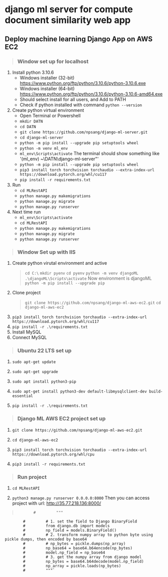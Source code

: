 # django ml server for compute document similarity web app

## Deploy machine learning Django App on AWS EC2

> ### Window set up for localhost

1. Install python 3.10.6
   * Windows installer (32-bit) <https://www.python.org/ftp/python/3.10.6/python-3.10.6.exe>
   * Windows installer (64-bit) <https://www.python.org/ftp/python/3.10.6/python-3.10.6-amd64.exe>
   * Should select install for all users, and Add to PATH
   * Check if python installed with command `python --version`
2. Create python virtual environment
   * Open Terminal or Powershell
   * `mkdir DATN`
   * `cd DATN`
   * `git clone https://github.com/npsang/django-ml-server.git`
   * `cd django-ml-server`
   * `python -m pip install --upgrade pip setuptools wheel`
   * `python -m venv ml_env`
   * `ml_env\Scripts\activate` The terminal should show something like '(ml_env) ~\DATN\django-ml-server\"'
   * `python -m pip install --upgrade pip setuptools wheel`
   * `pip3 install torch torchvision torchaudio --extra-index-url https://download.pytorch.org/whl/cu117`
   * `pip install -r requirements.txt`
3. Run
   * `cd MLRestAPI`
   * `python manage.py makemigrations`
   * `python manage.py migrate`
   * `python manage.py runserver`
4. Next time run
   * `ml_env\Scripts\activate`
   * `cd MLRestAPI`
   * `python manage.py makemigrations`
   * `python manage.py migrate`
   * `python manage.py runserver`

> ### Window Set up with IIS

1. Create python virutal environment and active
   > `cd C:\`
   > `mkdir pyenv`
   > `cd pyenv`
   > `python -m venv djangoML`
   > `.\djangoML\Scripts\activate`
   Now environment is djangoML
   > `python -m pip install --upgrade pip`
2. Clone project
   > `git clone https://github.com/npsang/django-ml-aws-ec2.git`
   > `cd django-ml-aws-ec2`
3. `pip3 install torch torchvision torchaudio --extra-index-url https://download.pytorch.org/whl/cu117`
4. `pip install -r .\requirements.txt`
5. Install MySQL
6. Connect MySQL

> ### Ubuntu 22 LTS set up

1. `sudo apt-get update`

2. `sudo apt-get upgrade`

3. `sudo apt install python3-pip`

4. `sudo apt-get install python3-dev default-libmysqlclient-dev build-essential`

5. `pip install -r .\requirements.txt`

> ### Django ML AWS EC2 project set up

1. `git clone https://github.com/npsang/django-ml-aws-ec2.git`

2. `cd django-ml-aws-ec2`

3. `pip3 install torch torchvision torchaudio --extra-index-url https://download.pytorch.org/whl/cpu`

4. `pip3 install -r requirements.txt`

> ### Run project

1. `cd MLRestAPI`

2. `python3 manage.py runserver 0.0.0.0:8000`
    Then you can access project with url: <http://35.77.218.136:8000/>

>            #         """  
            #         # 1. set the field to Django BinaryField
            #         from django.db import models
            #         np_field = models.BinaryField()
            #         # 2. transform numpy array to python byte using pickle dumps, then encoded by base64
            #         # np_bytes = pickle.dumps(np_array)
            #         np_base64 = base64.b64encode(np_bytes)
            #         model.np_field = np_base64
            #         # 3. get the numpy array from django model
            #         np_bytes = base64.b64decode(model.np_field)
            #         np_array = pickle.loads(np_bytes)
            #         """`
